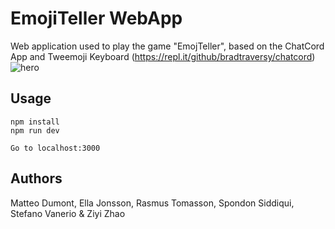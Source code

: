 # EmojiTeller WebApp
Web application used to play the game "EmojTeller", based on the ChatCord App and Tweemoji Keyboard (https://repl.it/github/bradtraversy/chatcord)
![hero](https://user-images.githubusercontent.com/61703922/138708517-72c0f206-b741-4565-a14c-227b109213d3.jpg)
## Usage
```
npm install
npm run dev

Go to localhost:3000
```

## Authors
Matteo Dumont, Ella Jonsson, Rasmus Tomasson, Spondon Siddiqui, Stefano Vanerio & Ziyi Zhao
